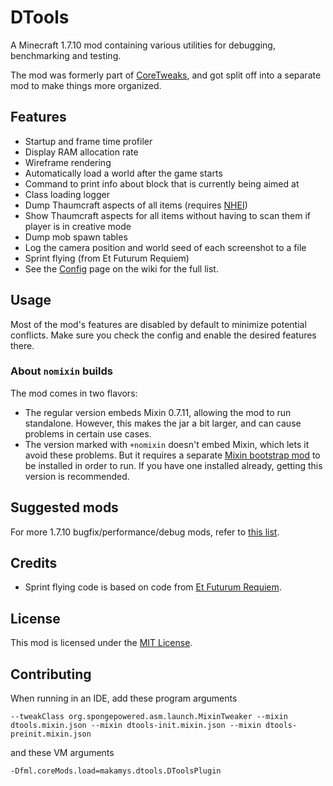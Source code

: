 # DTools

A Minecraft 1.7.10 mod containing various utilities for debugging, benchmarking and testing.

The mod was formerly part of [CoreTweaks](https://github.com/makamys/CoreTweaks), and got split off into a separate mod to make things more organized.

## Features

* Startup and frame time profiler
* Display RAM allocation rate
* Wireframe rendering
* Automatically load a world after the game starts 
* Command to print info about block that is currently being aimed at
* Class loading logger
* Dump Thaumcraft aspects of all items (requires [NHEI](https://github.com/GTNewHorizons/NotEnoughItems))
* Show Thaumcraft aspects for all items without having to scan them if player is in creative mode
* Dump mob spawn tables
* Log the camera position and world seed of each screenshot to a file
* Sprint flying (from Et Futurum Requiem)
* See the [Config](https://github.com/makamys/DTools/wiki/Config) page on the wiki for the full list.

## Usage

Most of the mod's features are disabled by default to minimize potential conflicts. Make sure you check the config and enable the desired features there.

### About `nomixin` builds

The mod comes in two flavors:
* The regular version embeds Mixin 0.7.11, allowing the mod to run standalone. However, this makes the jar a bit larger, and can cause problems in certain use cases.
* The version marked with `+nomixin` doesn't embed Mixin, which lets it avoid these problems. But it requires a separate [Mixin bootstrap mod](https://gist.github.com/makamys/7cb74cd71d93a4332d2891db2624e17c#mixin-bootstrap-mods) to be installed in order to run. If you have one installed already, getting this version is recommended.

## Suggested mods

For more 1.7.10 bugfix/performance/debug mods, refer to [this list](https://gist.github.com/makamys/7cb74cd71d93a4332d2891db2624e17c).

## Credits

- Sprint flying code is based on code from [Et Futurum Requiem](https://github.com/Roadhog360/Et-Futurum-Requiem).

## License

This mod is licensed under the [MIT License](LICENSE).

## Contributing

When running in an IDE, add these program arguments
```
--tweakClass org.spongepowered.asm.launch.MixinTweaker --mixin dtools.mixin.json --mixin dtools-init.mixin.json --mixin dtools-preinit.mixin.json
```
and these VM arguments
```
-Dfml.coreMods.load=makamys.dtools.DToolsPlugin
```
